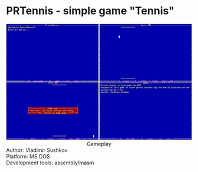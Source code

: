 # PRTennis - simple game "Tennis"
<div align="center">
    <img src="screenshots/full.jpg">
    Gameplay
</div>
Author: Vladimir Sushkov <br>
Platform: MS DOS <br>
Development tools: assembly/masm
